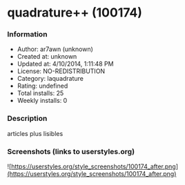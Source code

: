 # quadrature++ (100174)

### Information
- Author: ar7awn (unknown)
- Created at: unknown
- Updated at: 4/10/2014, 1:11:48 PM
- License: NO-REDISTRIBUTION
- Category: laquadrature
- Rating: undefined
- Total installs: 25
- Weekly installs: 0


### Description
articles plus lisibles


### Screenshots (links to userstyles.org)
![https://userstyles.org/style_screenshots/100174_after.png](https://userstyles.org/style_screenshots/100174_after.png)


